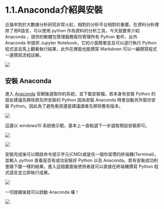 # 1.1.Anaconda介紹與安裝

近幾年對於大數據分析研究非常火紅，相對的分析平台相對的重要。在資料分析裡除了用R語言，可以使用 python 作為資料的分析工具，今天就要來介紹 Anaconda ，提供的軟體包管理服務幫你管理所有 Python 套件，此外 Anaconda 中提供 Jupyter Notebook，它的介面簡單並且可以逐行執行 Python 程式並且馬上觀看執行結果，此外在裡面也能撰寫 Markdown 可以一編撰寫程式一邊撰寫流程註解。

![](https://miro.medium.com/v2/resize:fit:640/format:webp/0*tavd3jF1C2wBU5j6)

## 安裝 Anaconda
進入 [Anaconda](https://github.com/andy6804tw/machine-learning/blob/master/0-introduction) 官網後選取你的系統，並下載安裝檔。若本身有安裝 Python 的朋友建議先移除原先所安裝的 Python 因為安裝 Anaconda 時會自動另外幫你安裝 Python。因此為了避免衝突還是建議讀者先移除舊有版本。

![](https://miro.medium.com/v2/resize:fit:720/format:webp/0*vMu_QqmhX0Ezbyp2.png)

這邊以 windows10 系統做示範，基本上一直點選下一步選取預設安裝即可。

![](https://miro.medium.com/v2/resize:fit:640/format:webp/0*zSK7zTFxH_6UI7V0.PNG)

![](https://miro.medium.com/v2/resize:fit:640/format:webp/0*vIbs1WpEMFneQ9MV.PNG)

安裝完成後可以開啟命令提示字元(CMD)或是任一個你習慣的終端機(Terminal)，並輸入 python 查看是否有成功安裝好 Python 以及 Anaconda。若有安裝成功則會跟下圖一樣的結果。進入這個畫面後使用者就可以直接在終端機撰寫 Python 程式語言並立即執行成果。

![](https://miro.medium.com/v2/resize:fit:720/format:webp/0*33-mO7qcHMmRfLP_.PNG)


一切就緒後就可以啟動 Anaconda 囉！

![](https://miro.medium.com/v2/resize:fit:720/format:webp/0*G9jn7ifTlVQIg2ea.png)